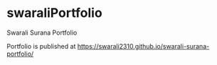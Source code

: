 # swaraliPortfolio
Swarali Surana Portfolio

Portfolio is published at https://swarali2310.github.io/swarali-surana-portfolio/
